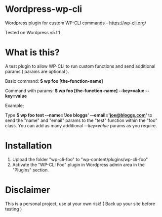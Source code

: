 # Wordpress-wp-cli
Wordpress plugin for custom WP-CLI commands - https://wp-cli.org/

Tested on Wordpress v5.1.1

# What is this?

A test plugin to allow WP-CLI to run custom functions and send additional params ( params are optional ).

Basic command: **$ wp foo [the-function-name]**

Command with params: **$ wp foo [the-function-name] --key=value --key=value**

Example; 

Type **$ wp foo test --name='Joe bloggs' --email='joe@bloggs.com'** to send the "name" and "email" params to the "test" function within the "foo" class. You can add as many additional *--key=value* params as you require.

# Installation

1) Upload the folder "wp-cli-foo" to "wp-content/plugins/wp-cli-foo"
2) Activate the "WP-CLI Foo" plugin in Wordpress admin area in the "Plugins" section.

# Disclaimer

This is a personal project, use at your own risk! ( Back up your site before testing )


